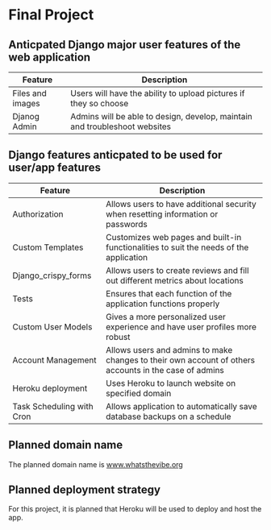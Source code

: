 # Final Project

## Anticpated Django major user features of the web application

| Feature | Description |
| ----------- | ----------- |
| Files and images | Users will have the ability to upload pictures if they so choose |
| Djanog Admin | Admins will be able to design, develop, maintain and troubleshoot websites |

## Django features anticpated to be used for user/app features

| Feature | Description |
| ----------- | ----------- |
| Authorization | Allows users to have additional security when resetting information or passwords |
| Custom Templates | Customizes web pages and built-in functionalities to suit the needs of the application |
| Django_crispy_forms | Allows users to create reviews and fill out different metrics about locations |
| Tests | Ensures that each function of the application functions properly  |
| Custom User Models | Gives a more personalized user experience and have user profiles more robust |
| Account Management | Allows users and admins to make changes to their own account of others accounts in the case of admins |
| Heroku deployment | Uses Heroku to launch website on specified domain |
| Task Scheduling with Cron | Allows application to automatically save database backups on a schedule |

## Planned domain name

The planned domain name is www.whatsthevibe.org

## Planned deployment strategy

For this project, it is planned that Heroku will be used to deploy and host the app.
